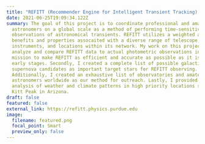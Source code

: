 ```yaml
---
title: "REFITT (Recommender Engine for Intelligent Transient Tracking) "
date: 2021-06-25T19:09:34.122Z
summary: The goal of this project is to coordinate professional and amateur
  astronomers on a global scale as a method of performing time-sensitive
  observations of astronomical transients. REFITT utilizes a weighted analysis
  benefits and properties assocaited with a diverse range of telescope,
  instruments, and locations within its network. My work on this project is to
  analyze and compare REFITT data to actual photometric observations in a
  mission to make REFITT as efficient and accurate as possible as it is in it's
  early stages. Secondly, I created a complete list of possible galactic
  supernova candidates as important target stars for REFITT observing.
  Additionally, I created an exhaustive list of observatories and amateur
  astronomers worldwide as our method for outreach. Lastly, I provided an
  analysis of weather and climate patterns in high priority locations such as
  Kitt Peak in Arizona.
draft: false
featured: false
external_link: https://refitt.physics.purdue.edu
image:
  filename: featured.png
  focal_point: Smart
  preview_only: false
---
```

